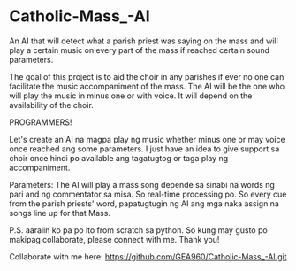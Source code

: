 # Catholic-Mass_-AI
An AI that will detect what a parish priest was saying on the mass and will play a certain music on every part of the mass if reached certain sound parameters.

The goal of this project is to aid the choir in any parishes if ever no one can facilitate the music accompaniment of the mass. The AI will be the one who will play the music in minus one or with voice. It will depend on the availability of the choir.


PROGRAMMERS!

Let's create an AI na magpa play ng music whether minus one or may voice once reached ang some parameters. I just have an idea to give support sa choir once hindi po available ang tagatugtog or taga play ng accompaniment. 

Parameters:
     The AI will play a mass song depende sa sinabi na words ng pari and ng commentator sa misa. So real-time processing po.
     So every cue from the parish priests' word, papatugtugin ng AI ang mga naka assign na songs line up for that Mass. 

P.S. aaralin ko pa po ito from scratch sa python. So kung may gusto po makipag collaborate, please connect with me. Thank you!

 Collaborate with me here:
https://github.com/GEA960/Catholic-Mass_-AI.git

